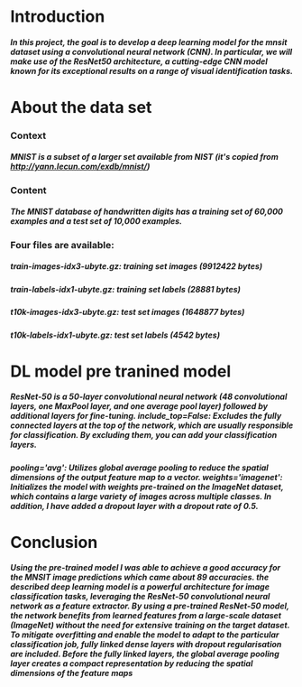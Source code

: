 # Introduction

##### In this project, the goal is to develop a deep learning model for the mnsit dataset using a convolutional neural network (CNN). In particular, we will make use of the ResNet50 architecture, a cutting-edge CNN model known for its exceptional results on a range of visual identification tasks.

# About the data set

### Context

##### MNIST is a subset of a larger set available from NIST (it's copied from http://yann.lecun.com/exdb/mnist/)

### Content

##### The MNIST database of handwritten digits has a training set of 60,000 examples and a test set of 10,000 examples.

### Four files are available:

##### train-images-idx3-ubyte.gz: training set images (9912422 bytes)

##### train-labels-idx1-ubyte.gz: training set labels (28881 bytes)

##### t10k-images-idx3-ubyte.gz: test set images (1648877 bytes)

##### t10k-labels-idx1-ubyte.gz: test set labels (4542 bytes)

# DL model pre tranined model

##### ResNet-50 is a 50-layer convolutional neural network (48 convolutional layers, one MaxPool layer, and one average pool layer) followed by additional layers for fine-tuning. include_top=False: Excludes the fully connected layers at the top of the network, which are usually responsible for classification. By excluding them, you can add your classification layers.

##### pooling='avg': Utilizes global average pooling to reduce the spatial dimensions of the output feature map to a vector. weights='imagenet': Initializes the model with weights pre-trained on the ImageNet dataset, which contains a large variety of images across multiple classes. In addition, I have added a dropout layer with a dropout rate of 0.5.

# Conclusion

##### Using the pre-trained model I was able to achieve a good accuracy for the MNSIT image predictions which came about 89 accuracies. the described deep learning model is a powerful architecture for image classification tasks, leveraging the ResNet-50 convolutional neural network as a feature extractor. By using a pre-trained ResNet-50 model, the network benefits from learned features from a large-scale dataset (ImageNet) without the need for extensive training on the target dataset. To mitigate overfitting and enable the model to adapt to the particular classification job, fully linked dense layers with dropout regularisation are included. Before the fully linked layers, the global average pooling layer creates a compact representation by reducing the spatial dimensions of the feature maps
